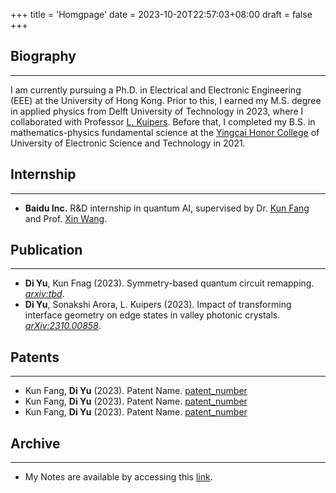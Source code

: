 +++
title = 'Homgpage'
date = 2023-10-20T22:57:03+08:00
draft = false
+++

## Biography
---
I am currently pursuing a Ph.D. in Electrical and Electronic Engineering (EEE) at the University of Hong Kong. Prior to this, I earned my M.S. degree in applied physics from Delft University of Technology in 2023, where I collaborated with Professor [L. Kuipers](https://kuiperslab.tudelft.nl/). Before that, I completed my B.S. in mathematics-physics fundamental science at the [Yingcai Honor College](https://www.yingcai.uestc.edu.cn/xygk/xyjj.htm) of University of Electronic Science and Technology in 2021.

## Internship
---
+ **Baidu Inc.** R&D internship in quantum AI, supervised by Dr. [Kun Fang](https://scholar.google.com/citations?user=YlfYNwcAAAAJ&hl=en&inst=6173373803492361994&oi=ao) and Prof. [Xin Wang](https://www.xinwang.info/).

## Publication
---
+ **Di Yu**, Kun Fnag (2023). Symmetry-based quantum circuit remapping. [*arxiv:tbd*](https://arxiv.org/abs/tbd).
+ **Di Yu**, Sonakshi Arora, L. Kuipers (2023). Impact of transforming interface geometry on edge states in valley photonic crystals. [*arXiv:2310.00858*](https://arxiv.org/abs/2310.00858).

## Patents
---
+ Kun Fang, **Di Yu** (2023). Patent Name. [patent_number](patent_link)
+ Kun Fang, **Di Yu** (2023). Patent Name. [patent_number](patent_link)
+ Kun Fang, **Di Yu** (2023). Patent Name. [patent_number](patent_link)

## Archive
---
+ My Notes are available by accessing this [link](https://nagato-D.github.io/Notes/).